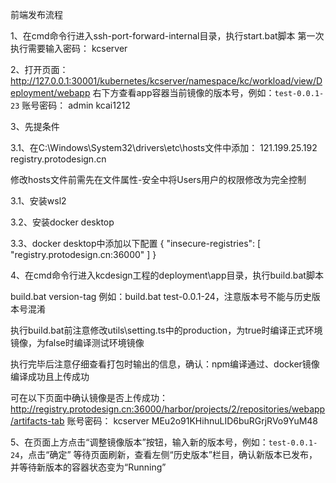 前端发布流程

1、在cmd命令行进入ssh-port-forward-internal目录，执行start.bat脚本
第一次执行需要输入密码：
kcserver

2、打开页面：http://127.0.0.1:30001/kubernetes/kcserver/namespace/kc/workload/view/Deployment/webapp
右下方查看app容器当前镜像的版本号，例如：`test-0.0.1-23`
账号密码：
admin
kcai1212

3、先提条件

3.1、在C:\Windows\System32\drivers\etc\hosts文件中添加：
121.199.25.192 registry.protodesign.cn

修改hosts文件前需先在文件属性-安全中将Users用户的权限修改为完全控制

3.1、安装wsl2

3.2、安装docker desktop

3.3、docker desktop中添加以下配置
{
  "insecure-registries": [
    "registry.protodesign.cn:36000"
  ]
}

4、在cmd命令行进入kcdesign工程的deployment\app目录，执行build.bat脚本

build.bat version-tag
例如：build.bat test-0.0.1-24，注意版本号不能与历史版本号混淆

执行build.bat前注意修改utils\setting.ts中的production，为true时编译正式环境镜像，为false时编译测试环境镜像

执行完毕后注意仔细查看打包时输出的信息，确认：npm编译通过、docker镜像编译成功且上传成功

可在以下页面中确认镜像是否上传成功：
http://registry.protodesign.cn:36000/harbor/projects/2/repositories/webapp/artifacts-tab
账号密码：
kcserver
MEu2o91KHihnuLID6buRGrjRVo9YuM48

5、在页面上方点击“调整镜像版本”按钮，输入新的版本号，例如：`test-0.0.1-24`，点击“确定”
等待页面刷新，查看左侧“历史版本”栏目，确认新版本已发布，并等待新版本的容器状态变为“Running”
